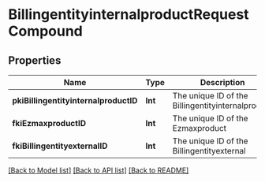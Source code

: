# BillingentityinternalproductRequestCompound

## Properties
Name | Type | Description | Notes
------------ | ------------- | ------------- | -------------
**pkiBillingentityinternalproductID** | **Int** | The unique ID of the Billingentityinternalproduct | [optional] 
**fkiEzmaxproductID** | **Int** | The unique ID of the Ezmaxproduct | 
**fkiBillingentityexternalID** | **Int** | The unique ID of the Billingentityexternal | 

[[Back to Model list]](../README.md#documentation-for-models) [[Back to API list]](../README.md#documentation-for-api-endpoints) [[Back to README]](../README.md)


